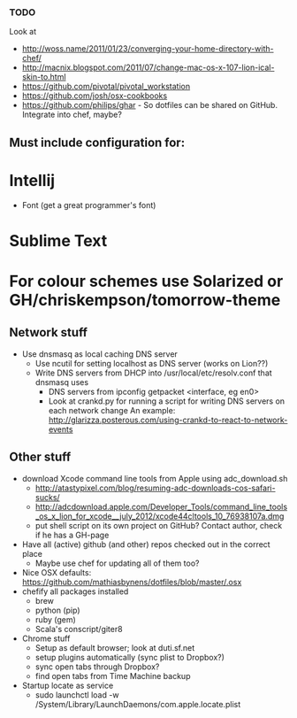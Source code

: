 ### TODO

Look at

* http://woss.name/2011/01/23/converging-your-home-directory-with-chef/
* http://macnix.blogspot.com/2011/07/change-mac-os-x-107-lion-ical-skin-to.html
* https://github.com/pivotal/pivotal_workstation
* https://github.com/josh/osx-cookbooks
* https://github.com/philips/ghar - So dotfiles can be shared on GitHub. Integrate into chef, maybe? 


## Must include configuration for:

# Intellij
* Font (get a great programmer's font)

# Sublime Text
# For colour schemes use Solarized or GH/chriskempson/tomorrow-theme


## Network stuff

* Use dnsmasq as local caching DNS server 
  * Use ncutil for setting localhost as DNS server (works on Lion??)
  * Write DNS servers from DHCP into /usr/local/etc/resolv.conf that dnsmasq uses
    * DNS servers from ipconfig getpacket <interface, eg en0>
    * Look at crankd.py for running a script for writing DNS servers on each network change
      An example: http://glarizza.posterous.com/using-crankd-to-react-to-network-events


## Other stuff

* download Xcode command line tools from Apple using adc_download.sh
  * http://atastypixel.com/blog/resuming-adc-downloads-cos-safari-sucks/
  * http://adcdownload.apple.com/Developer_Tools/command_line_tools_os_x_lion_for_xcode__july_2012/xcode44cltools_10_76938107a.dmg
  * put shell script on its own project on GitHub? Contact author, check if he has a GH-page
* Have all (active) github (and other) repos checked out in the correct place
	* Maybe use chef for updating all of them too?
* Nice OSX defaults: https://github.com/mathiasbynens/dotfiles/blob/master/.osx
* chefify all packages installed
  * brew
  * python (pip)
  * ruby (gem)
  * Scala's conscript/giter8
* Chrome stuff
  * Setup as default browser; look at duti.sf.net
  * setup plugins automatically (sync plist to Dropbox?)
  * sync open tabs through Dropbox?
  * find open tabs from Time Machine backup
* Startup locate as service
  * sudo launchctl load -w /System/Library/LaunchDaemons/com.apple.locate.plist

